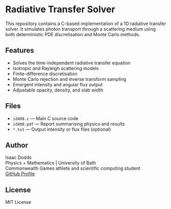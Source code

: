 # Radiative Transfer Solver

This repository contains a C-based implementation of a 1D radiative transfer solver. It simulates photon transport through a scattering medium using both deterministic PDE discretisation and Monte Carlo methods.

## Features

- Solves the time-independent radiative transfer equation
- Isotropic and Rayleigh scattering models
- Finite-difference discretisation
- Monte Carlo rejection and inverse transform sampling
- Emergent intensity and angular flux output
- Adjustable opacity, density, and slab width

## Files

- `id408.c` — Main C source code
- `id408.pdf` — Report summarising physics and results
- `*.txt` — Output intensity or flux files (optional)

## Author

Isaac Dodds  
Physics + Mathematics | University of Bath  
Commonwealth Games athlete and scientific computing student  
[GitHub Profile](https://github.com/IsaacDodds)

## License

MIT License
